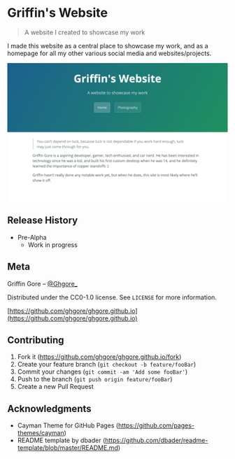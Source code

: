 # Griffin's Website
> A website I created to showcase my work

I made this website as a central place to showcase my work, and as a homepage for all my other various social media and websites/projects. 

![](thumbnail.png)

## Release History

* Pre-Alpha
    * Work in progress

## Meta

Griffin Gore – [@Ghgore_](https://twitter.com/Ghgore_)

Distributed under the CC0-1.0 license. See ``LICENSE`` for more information.

[https://github.com/ghgore/ghgore.github.io](https://github.com/ghgore/ghgore.github.io)

## Contributing

1. Fork it (<https://github.com/ghgore/ghgore.github.io/fork>)
2. Create your feature branch (`git checkout -b feature/fooBar`)
3. Commit your changes (`git commit -am 'Add some fooBar'`)
4. Push to the branch (`git push origin feature/fooBar`)
5. Create a new Pull Request

## Acknowledgments

* Cayman Theme for GitHub Pages (https://github.com/pages-themes/cayman)
* README template by dbader (https://github.com/dbader/readme-template/blob/master/README.md)

<!-- Markdown link & img dfn's -->
[wiki]: https://github.com/yourname/yourproject/wiki